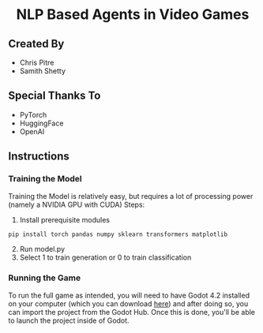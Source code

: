 <div align="center">
    <h1 align="center">NLP Based Agents in Video Games</h1>
</div>

## Created By
* Chris Pitre
* Samith Shetty

## Special Thanks To
* PyTorch
* HuggingFace
* OpenAI

## Instructions

### Training the Model
Training the Model is relatively easy, but requires a lot of processing power (namely a NVIDIA GPU with CUDA)
Steps:
1. Install prerequisite modules
```sh
pip install torch pandas numpy sklearn transformers matplotlib
```
2. Run model.py
3. Select 1 to train generation or 0 to train classification

### Running the Game
To run the full game as intended, you will need to have Godot 4.2 installed on your computer (which you can download [here](https://godotengine.org/download/macos/))
and after doing so, you can import the project from the Godot Hub. Once this is done, you'll be able to launch the project inside of Godot.